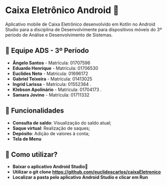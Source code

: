 # Caixa Eletrônico Android 🏧

Aplicativo mobile de Caixa Eletrônico desenvolvido em Kotlin no Android Studio para a disciplina de Desenvolvimente para dispositivos móveis do 3º período de Análise e Desenvolvimento de Sistemas.

## 👥 Equipe ADS - 3º Período

- **Ângelo Santos** - Matrícula: 01707596
- **Eduardo Henrique** - Matrícula: 01706530
- **Euclides Neto** - Matrícula: 01696172
- **Gabriel Teixeira** - Matrícula: 01413025
- **Ingrid Larissa** - Matrícula: 01552364 .
- **Klebson Apolinário** - Matrícula: 01704173 .
- **Samara Jovino** - Matrícula: 01711332

## 🚀 Funcionalidades

- **Consulta de saldo**: Visualização do saldo atual;
- **Saque virtual**: Realização de saques;
- **Depósito**: Adição de valores à conta;
- **Tela de Menu**


## 🚀 Como utilizar?

- **Baixar o aplicativo Android Studio🤖**
- **Utilizar o git clone https://github.com/euclidescarlos/caixaEletronico**
- **Localizar a pasta pelo aplicativo Android Studio e clicar em Run**

